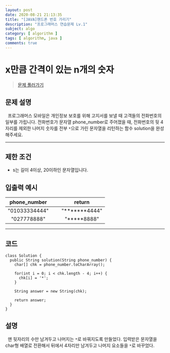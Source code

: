 ```yaml
---
layout: post
date: 2020-08-21 21:13:35
title: "[JAVA]핸드폰 번호 가리기"
description: "프로그래머스 연습문제 Lv.1"
subject: algo
category: [ algorithm ]
tags: [ algorithm, java ]
comments: true
---
```


# x만큼 간격이 있는 n개의 숫자

> [문제 풀러가기](programmers.co.kr/learn/courses/30/lessons/12948)

## 문제 설명
&nbsp; 프로그래머스 모바일은 개인정보 보호를 위해 고지서를 보낼 때 고객들의 전화번호의 일부를 가립니다.
전화번호가 문자열 phone_number로 주어졌을 때, 전화번호의 뒷 4자리를 제외한 나머지 숫자를 전부 `*`으로 가린 문자열을 리턴하는 함수 solution을 완성해주세요.

---

## 제한 조건
+ s는 길이 4이상, 20이하인 문자열입니다.

## 입출력 예시

| <center> phone_number |&nbsp;&nbsp;| <center> return |
|---|---|---|   
| <center> "01033334444" || <center> "*******4444" |
| <center> "027778888" || <center> "*****8888" |

---

## 코드

```
class Solution {
  public String solution(String phone_number) {
    char[] chk = phone_number.toCharArray();

    for(int i = 0; i < chk.length - 4; i++) {
      chk[i] = '*';
    }

    String answer = new String(chk);

    return answer;
  }
}
```

## 설명

&nbsp; 맨 뒷자리의 수만 남겨두고 나머지는 `*`로 바꿔지도록 만들었다. 입력받은 문자열을 char형 배열로 전환해서 뒤에서 4자리만 남겨두고 나머지 요소들을 `*`로 바꾸었다.
